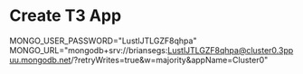 # Create T3 App

MONGO_USER_PASSWORD="LustlJTLGZF8qhpa"
MONGO_URL="mongodb+srv://briansegs:LustlJTLGZF8qhpa@cluster0.3ppuu.mongodb.net/?retryWrites=true&w=majority&appName=Cluster0"
